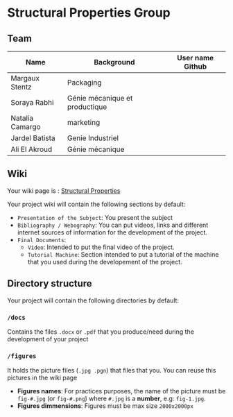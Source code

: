 # Structural Properties Group

## Team

| Name            | Background                    | User name Github |
|-----------------|-------------------------------|------------------|
| Margaux Stentz  | Packaging                     |                  |
| Soraya Rabhi    | Génie mécanique et productique|                  |
| Natalia Camargo | marketing                     |                  |
| Jardel Batista  | Genie Industriel              |                  |
| Ali El Akroud   | Génie mécanique               |                  |

## Wiki
Your wiki page is : [Structural Properties](https://github.com/LF2L/Functional-Material-Design/wiki/Structural-Properties)

Your project wiki will contain the following sections by default:

- `Presentation of the Subject`: You present the subject
- `Bibliography / Webography`: You can put videos, links and different internet sources of information for the development of the project.
- `Final Documents`: 
  - `Video`: Intended to put the final video of the project.
  - `Tutorial Machine`: Section intended to put a tutorial of the machine that you used during the developement of the project.



## Directory structure
Your project will contain the following directories by default:

### `/docs`
Contains the files  `.docx` or `.pdf` that you produce/need during the development of your project 

### `/figures`
It holds the picture files (`.jpg .pgn`) that files that you. You can reuse this pictures in the wiki page

- **Figures names**: For practices purposes, the name of the picture must be `fig-#.jpg` (or `fig-#.png`)  where `#.jpg` is a **number**, e.g: `fig-1.jpg`.
- **Figures dimmensions**: Figures must be max size `2000x2000px` 


